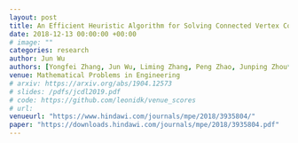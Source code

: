 ```yaml
---
layout: post
title: An Efficient Heuristic Algorithm for Solving Connected Vertex Cover Problem
date: 2018-12-13 00:00:00 +00:00
# image: ""
categories: research
author: Jun Wu
authors: [Yongfei Zhang, Jun Wu, Liming Zhang, Peng Zhao, Junping Zhou*, Minghao Yin]
venue: Mathematical Problems in Engineering
# arxiv: https://arxiv.org/abs/1904.12573
# slides: /pdfs/jcdl2019.pdf
# code: https://github.com/leonidk/venue_scores
# url: 
venueurl: "https://www.hindawi.com/journals/mpe/2018/3935804/"
paper: "https://downloads.hindawi.com/journals/mpe/2018/3935804.pdf"
---
```

